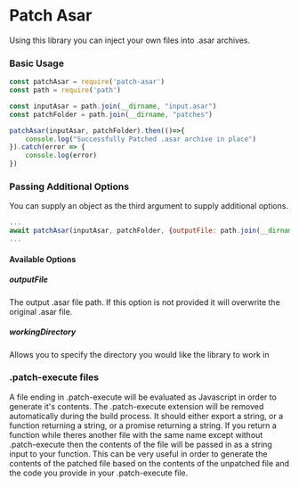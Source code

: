 # Patch Asar
Using this library you can inject your own files into .asar archives.

### Basic Usage
```js
const patchAsar = require('patch-asar')
const path = require('path')

const inputAsar = path.join(__dirname, "input.asar")
const patchFolder = path.join(__dirname, "patches")

patchAsar(inputAsar, patchFolder).then(()=>{
	console.log("Successfully Patched .asar archive in place")
}).catch(error => {
	console.log(error)
})
```

### Passing Additional Options
You can supply an object as the third argument to supply additional options.
```js
...
await patchAsar(inputAsar, patchFolder, {outputFile: path.join(__dirname, 'output.asar')})
...
```

#### Available Options
##### outputFile
The output .asar file path. If this option is not provided it will overwrite the original .asar file.
##### workingDirectory
Allows you to specify the directory you would like the library to work in

### .patch-execute files
A file ending in .patch-execute will be evaluated as Javascript in order to generate it's contents. The .patch-execute extension will be removed automatically during the build process. It should either export a string, or a function returning a string, or a promise returning a string. If you return a function while theres another file with the same name except without .patch-execute then the contents of the file will be passed in as a string input to your function. This can be very useful in order to generate the contents of the patched file based on the contents of the unpatched file and the code you provide in your .patch-execute file.
